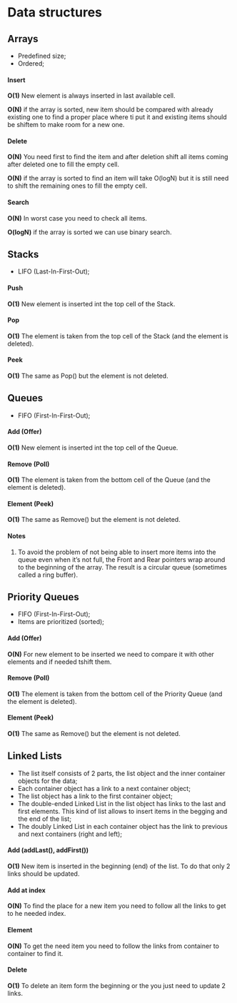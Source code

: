 # Data structures
## Arrays
* Predefined size;
* Ordered;
#### Insert
**O(1)** New element is always inserted in last available cell.

**O(N)** if the array is sorted, new item should be compared with already existing one to find a proper place where ti put it and existing items should be shiftem to make room for a new one.
#### Delete
**O(N)** You need first to find the item and after deletion shift all items coming after deleted one to fill the empty cell.

**O(N)** if the array is sorted to find an item will take O(logN) but it is still need to shift the remaining ones to fill the empty cell.
#### Search
**O(N)** In worst case you need to check all items.

**O(logN)** if the array is sorted we can use binary search.
## Stacks
* LIFO (Last-In-First-Out);
#### Push
**O(1)** New element is inserted int the top cell of the Stack.
#### Pop
**O(1)** The element is taken from the top cell of the Stack (and the element is deleted).
#### Peek
**O(1)** The same as Pop() but the element is not deleted.
## Queues
* FIFO (First-In-First-Out);
#### Add (Offer)
**O(1)** New element is inserted int the top cell of the Queue.
#### Remove (Poll)
**O(1)** The element is taken from the bottom cell of the Queue (and the element is deleted).
#### Element (Peek)
**O(1)** The same as Remove() but the element is not deleted.
#### Notes
1. To avoid the problem of not being able to insert more items into the queue even when it’s not full, the Front and Rear pointers wrap around to the beginning of the array. The result is a circular queue (sometimes called a ring buffer).
## Priority Queues
* FIFO (First-In-First-Out);
* Items are prioritized (sorted);
#### Add (Offer)
**O(N)** For new element to be inserted we need to compare it with other elements and if needed tshift them.
#### Remove (Poll)
**O(1)** The element is taken from the bottom cell of the Priority Queue (and the element is deleted).
#### Element (Peek)
**O(1)** The same as Remove() but the element is not deleted.
## Linked Lists
* The list itself consists of 2 parts, the list object and the inner container objects for the data;
* Each container object has a link to a next container object;
* The list object has a link to the first container object;
* The double-ended Linked List in the list object has links to the last and first elements. This kind of list allows to insert items in the begging and the end of the list;
* The doubly Linked List in each container object has the link to previous and next containers (right and left);

#### Add (addLast(), addFirst())
**O(1)** New item is inserted in the beginning (end) of the list. To do that only 2 links should be updated.
#### Add at index
**O(N)** To find the place for a new item you need to follow all the links to get to he needed index.
#### Element
**O(N)** To get the need item you need to follow the links from container to container to find it.
#### Delete
**O(1)** To delete an item form the beginning or the you just need to update 2 links.

